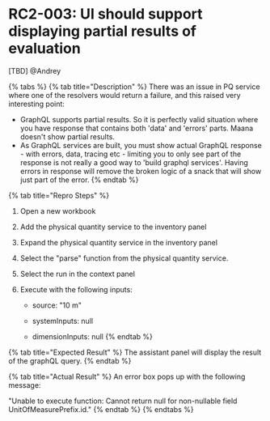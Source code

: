 # RC2-003: UI should support displaying partial results of evaluation

\[TBD\] @Andrey

{% tabs %}
{% tab title="Description" %}
There was an issue in PQ service where one of the resolvers would return a failure, and this raised very interesting point:

* GraphQL supports partial results. So it is perfectly valid situation where you have response that contains both 'data' and 'errors' parts. Maana doesn't show partial results.
* As GraphQL services are built, you must show actual GraphQL response - with errors, data, tracing etc - limiting you to only see part of the response is not really a good way to 'build graphql services'. Having errors in response will remove the broken logic of a snack that will show just part of the error.
{% endtab %}

{% tab title="Repro Steps" %}
1. Open a new workbook
2. Add the physical quantity service to the inventory panel
3. Expand the physical quantity service in the inventory panel
4. Select the "parse" function from the physical quantity service.
5. Select the run in the context panel
6. Execute with the following inputs:

      - source: "10 m"

      - systemInputs: null

      - dimensionInputs: null
{% endtab %}

{% tab title="Expected Result" %}
The assistant panel will display the result of the graphQL query.
{% endtab %}

{% tab title="Actual Result" %}
An error box pops up with the following message:

"Unable to execute function: Cannot return null for non-nullable field UnitOfMeasurePrefix.id."
{% endtab %}
{% endtabs %}

